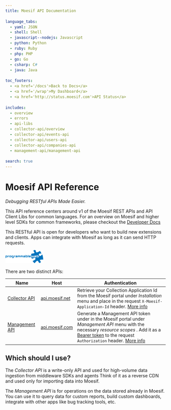 ```yaml
---
title: Moesif API Documentation

language_tabs:
  - yaml: JSON
  - shell: Shell
  - javascript--nodejs: Javascript
  - python: Python
  - ruby: Ruby
  - php: PHP
  - go: Go
  - csharp: C#
  - java: Java

toc_footers:
  - <a href='/docs'>Back to Docs</a>
  - <a href='/wrap'>My Dashboard</a>
  - <a href='http://status.moesif.com'>API Status</a>

includes:
  - overview
  - errors
  - api-libs
  - collector-api/overview
  - collector-api/events-api
  - collector-api/users-api
  - collector-api/companies-api
  - management-api/management-api

search: true
---
```


# Moesif API Reference

*Debugging RESTful APIs Made Easier.*

This API reference centers around v1 of the Moesif REST APIs and API Client Libs for common languages.
For an overview on Moesif and higher level SDKs for common frameworks, please checkout the [Developer Docs](/docs)

This RESTful API is open for developers who want to build new extensions and clients. Apps can integrate with Moesif as long as it can send HTTP requests.

[![Moesif on Programmable Web](images/programmable-web.png)](http://www.programmableweb.com/api/moesif)

There are two distinct APIs:

|Name|Host|Authentication|
|----|----|--------------|
|[Collector API](#collector-api)|[api.moesif.net](https://api.moesif.net)|Retrieve your Collection Application Id from the Moesif portal under _Installation_ menu and place in the request `X-Moesif-Application-Id` header. [More info](#collector-api)|
|[Management API](#Management-API)|[api.moesif.com](https://api.moesif.com)|Generate a Management API token under in the Moesif portal under _Management API_ menu with the necessary _resource scopes_ . Add it as a [Bearer token](https://swagger.io/docs/specification/authentication/bearer-authentication/) to the request `Authorization` header. [More info](#Management-API)|

## Which should I use?

The _Collector API_ is a write-only API and used for high-volume data ingestion from middleware SDKs and agents
Think of it as a reverse CDN and used only for importing data into Moesif.

The _Management API_ is for operations on the data stored already in Moesif. You can use it to query data for custom reports,
build custom dashboards, integrate with other apps like bug tracking tools, etc.
